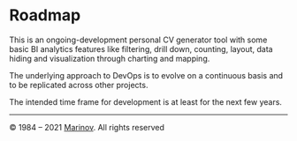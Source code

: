 # Roadmap

This is an ongoing-development personal CV generator tool with some basic BI analytics features like filtering, drill down, counting, layout, data hiding and visualization through charting and mapping.

The underlying approach to DevOps is to evolve on a continuous basis and to be replicated across other projects.

The intended time frame for development is at least for the next few years.

---

© 1984 – 2021 [Marinov](http://marinov.ml "Marinov"). All rights reserved
